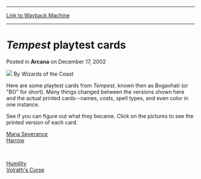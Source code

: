 
---
[Link to Wayback Machine](https://web.archive.org/web/20220626123903/https://magic.wizards.com/en/articles/archive/tempest-playtest-cards-2002-12-17)

[_metadata_:author]:- "Wizards of the Coast"
[_metadata_:description]:- "Here are some playtest cards from Tempest, known then as Bogavhati (or `BO` for short). Many things changed between the versions shown here and the actual printed cards--names, costs, spell types, and even color in one instance. See if you can figure out what they became. Click on the pictures to see the printed version of each card. Mana Severance Harrow Humility Volrath's"
[_metadata_:generator]:- "Drupal 7 (http://drupal.org)"
[_metadata_:node]:- "604961"
[_metadata_:publish_date]:- "2002-12-17"
[_metadata_:source]:- "div-main-content"
[_metadata_:title]:- "Tempest playtest cards"
[_metadata_:wayback_capture_timestamp]:- "2022-06-26 12:39:03"
[_metadata_:wayback_raw_url]:- "https://web.archive.org/web/20220626123903id_/https://magic.wizards.com/en/articles/archive/tempest-playtest-cards-2002-12-17"
[_metadata_:wayback_url]:- "https://magic.wizards.com/en/articles/archive/tempest-playtest-cards-2002-12-17"
---


*Tempest* playtest cards
========================



 Posted in **Arcana**
 on December 17, 2002 






![](https://media.magic.wizards.com/styles/auth_small/public/images/person/wizards_author.jpg)
By Wizards of the Coast












Here are some playtest cards from *Tempest*, known then as Bogavhati (or "BO" for short). Many things changed between the versions shown here and the actual printed cards--names, costs, spell types, and even color in one instance.


See if you can figure out what they became. Click on the pictures to see the printed version of each card.


[Mana Severance](http://gatherer.wizards.com/Pages/Card/Details.aspx?&name=Mana%2BSeverance)  
[Harrow](http://gatherer.wizards.com/Pages/Card/Details.aspx?&name=harrow)


 

[Humility](http://gatherer.wizards.com/Pages/Card/Details.aspx?&name=Humility)  
[Volrath's Curse](http://gatherer.wizards.com/Pages/Card/Details.aspx?&name=Volrath%2527s%2BCurse)








